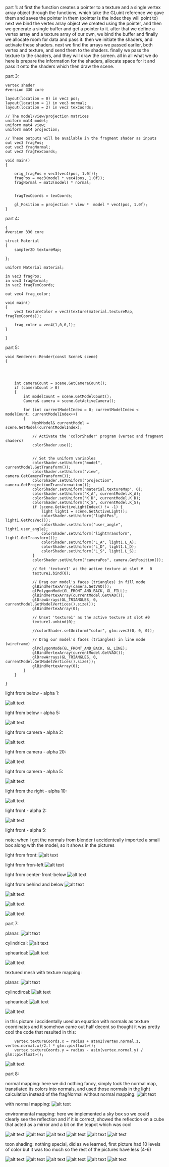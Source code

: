 part 1:
at first the function creates a pointer to a texture and a single vertex array object through the functions, which take the GLuint reference we gave them and saves the pointer in them (pointer is the index they will point to)
next we bind the vertex array object we created using the pointer, and then we generate a single buffer and get a pointer to it.
after that we define a vertex array and a texture array of our own, we bind the buffer and finally we allocate room for data and pass it.
then we initiate the shaders, and activate these shaders.
next we find the arrays we passed earlier, both vertex and texture, and send them to the shaders.
finally we pass the texture to the shaders, and they will draw the screen.
all in all what we do here is prepare the information for the shaders, allocate space for it and pass it onto the shaders which then draw the scene.



part 3:
```
vertex shader
#version 330 core

layout(location = 0) in vec3 pos;
layout(location = 1) in vec3 normal;
layout(location = 2) in vec2 texCoords;

// The model/view/projection matrices
uniform mat4 model;
uniform mat4 view;
uniform mat4 projection;

// These outputs will be available in the fragment shader as inputs
out vec3 fragPos;
out vec3 fragNormal;
out vec2 fragTexCoords;

void main()
{
	
	orig_fragPos = vec3(vec4(pos, 1.0f));
	fragPos = vec3(model * vec4(pos, 1.0f));
	fragNormal = mat3(model) * normal;


	fragTexCoords = texCoords;

	gl_Position = projection * view *  model * vec4(pos, 1.0f);
}

```





part 4:
```
{
#version 330 core

struct Material
{
	sampler2D textureMap;

};

uniform Material material;

in vec3 fragPos;
in vec3 fragNormal;
in vec2 fragTexCoords;

out vec4 frag_color;

void main()
{
	vec3 textureColor = vec3(texture(material.textureMap, fragTexCoords));

	frag_color = vec4(1,0,0,1);
}

}
```
part 5: 
```
void Renderer::Render(const Scene& scene)
{




	int cameraCount = scene.GetCameraCount();
	if (cameraCount > 0)
	{
		int modelCount = scene.GetModelCount();
		Camera& camera = scene.GetActiveCamera();

		for (int currentModelIndex = 0; currentModelIndex < modelCount; currentModelIndex++)
		{
			MeshModel& currentModel = scene.GetModel(currentModelIndex);

			// Activate the 'colorShader' program (vertex and fragment shaders)
			colorShader.use();

		
			// Set the uniform variables
			colorShader.setUniform("model", currentModel.GetTransform());
			colorShader.setUniform("view", camera.GetCameraTransform());
			colorShader.setUniform("projection", camera.GetProjectionTransformation());
			colorShader.setUniform("material.textureMap", 0);
			colorShader.setUniform("K_A", currentModel.K_A);
			colorShader.setUniform("K_D", currentModel.K_D);
			colorShader.setUniform("K_S", currentModel.K_S);
			if (scene.GetActiveLightIndex() != -1) {
				light light1 = scene.GetActiveLight();
				colorShader.setUniform("lightPos", light1.GetPosVec());
				colorShader.setUniform("user_angle", light1.user_angle);
				colorShader.setUniform("lightTransform", light1.GetTransform());
				colorShader.setUniform("L_A", light1.L_A);
				colorShader.setUniform("L_D", light1.L_D);
				colorShader.setUniform("L_S", light1.L_S);
			}
			colorShader.setUniform("cameraPos", camera.GetPosition());
			
			// Set 'texture1' as the active texture at slot #	0
			texture1.bind(0);

			// Drag our model's faces (triangles) in fill mode
			glBindVertexArray(camera.GetVAO());
			glPolygonMode(GL_FRONT_AND_BACK, GL_FILL);
			glBindVertexArray(currentModel.GetVAO());
			glDrawArrays(GL_TRIANGLES, 0, currentModel.GetModelVertices().size());
			glBindVertexArray(0);

			// Unset 'texture1' as the active texture at slot #0
			texture1.unbind(0);

			//colorShader.setUniform("color", glm::vec3(0, 0, 0));

			// Drag our model's faces (triangles) in line mode (wireframe)
			glPolygonMode(GL_FRONT_AND_BACK, GL_LINE);
			glBindVertexArray(currentModel.GetVAO());
			glDrawArrays(GL_TRIANGLES, 0, currentModel.GetModelVertices().size());
			glBindVertexArray(0);
		}
	}

}
```
light from below - alpha 1:

![alt text](https://github.com/HaifaGraphicsCourses/computergraphics2021-eitan-and-hadar/blob/master/Assignment3Report/light%20from%20below%20-%20alpha%201.png)

light from below - alpha 5:

![alt text](https://github.com/HaifaGraphicsCourses/computergraphics2021-eitan-and-hadar/blob/master/Assignment3Report/light%20from%20below%20-%20alpha%205.png)

light from camera - alpha 2:

![alt text](https://github.com/HaifaGraphicsCourses/computergraphics2021-eitan-and-hadar/blob/master/Assignment3Report/light%20from%20camera%20-%20alpha%202.png)

light from camera - alpha 20:

![alt text](https://github.com/HaifaGraphicsCourses/computergraphics2021-eitan-and-hadar/blob/master/Assignment3Report/light%20from%20camera%20-%20alpha%2020.png)

light from camera - alpha 5:

![alt text](https://github.com/HaifaGraphicsCourses/computergraphics2021-eitan-and-hadar/blob/master/Assignment3Report/light%20from%20camera%20-%20alpha%205.png)

light from the right - alpha 10:

![alt text](https://github.com/HaifaGraphicsCourses/computergraphics2021-eitan-and-hadar/blob/master/Assignment3Report/light%20from%20the%20right%20-%20alpha%2010.png)

light front - alpha 2:

![alt text](https://github.com/HaifaGraphicsCourses/computergraphics2021-eitan-and-hadar/blob/master/Assignment3Report/light%20front%20-%20alpha%202.png)

light front - alpha 5:


note: when i got the normals from blender i accidenteally imported a small box along with the model, so it shows in the pictures

light from front:
![alt text](https://github.com/HaifaGraphicsCourses/computergraphics2021-eitan-and-hadar/blob/master/Assignment3Report/1.png)

light from fron-left
![alt text](https://github.com/HaifaGraphicsCourses/computergraphics2021-eitan-and-hadar/blob/master/Assignment3Report/2.png)

light from center-front-below
![alt text](https://github.com/HaifaGraphicsCourses/computergraphics2021-eitan-and-hadar/blob/master/Assignment3Report/3.png)

light from behind and below
![alt text](https://github.com/HaifaGraphicsCourses/computergraphics2021-eitan-and-hadar/blob/master/Assignment3Report/4.png)

![alt text](https://github.com/HaifaGraphicsCourses/computergraphics2021-eitan-and-hadar/blob/master/Assignment3Report/5.png)

![alt text](https://github.com/HaifaGraphicsCourses/computergraphics2021-eitan-and-hadar/blob/master/Assignment3Report/6.png)

![alt text](https://github.com/HaifaGraphicsCourses/computergraphics2021-eitan-and-hadar/blob/master/Assignment3Report/7.png)


part 7:

planar:
![alt text](https://github.com/HaifaGraphicsCourses/computergraphics2021-eitan-and-hadar/blob/master/Assignment3Report/planar_projection.png)

cylindrical:
![alt text](https://github.com/HaifaGraphicsCourses/computergraphics2021-eitan-and-hadar/blob/master/Assignment3Report/cylindrical_projection.png)

sphearical:
![alt text](https://github.com/HaifaGraphicsCourses/computergraphics2021-eitan-and-hadar/blob/master/Assignment3Report/sphearical_1.png)

![alt text](https://github.com/HaifaGraphicsCourses/computergraphics2021-eitan-and-hadar/blob/master/Assignment3Report/spherical_2.png)

textured mesh with texture mapping:

planar:
![alt text](https://github.com/HaifaGraphicsCourses/computergraphics2021-eitan-and-hadar/blob/master/Assignment3Report/goku_planar.png)

cylincdircal:
![alt text](https://github.com/HaifaGraphicsCourses/computergraphics2021-eitan-and-hadar/blob/master/Assignment3Report/goku_cylindrical2.png)

sphearical:
![alt text](https://github.com/HaifaGraphicsCourses/computergraphics2021-eitan-and-hadar/blob/master/Assignment3Report/goku_sphearical.png)

![alt text](https://github.com/HaifaGraphicsCourses/computergraphics2021-eitan-and-hadar/blob/master/Assignment3Report/goku_sphearical3.png)


in this picture i accidentally used an equation with normals as texture coordinates and it somehow came out half decent so thought it was pretty cool
the code that resulted in this:
```
	vertex.textureCoords.x = radius + atan2(vertex.normal.z, vertex.normal.x)/2.f * glm::pi<float>();
	vertex.textureCoords.y = radius - asin(vertex.normal.y) / glm::pi<float>();
```
![alt text](https://github.com/HaifaGraphicsCourses/computergraphics2021-eitan-and-hadar/blob/master/Assignment3Report/goku_cylindrical.png)




part 8:

normal mapping: here we did nothing fancy, simply took the normal map, transtlated its colors into normals, and used those normals in the light calculation instead of the fragNormal
without normal mapping:
![alt text](https://github.com/HaifaGraphicsCourses/computergraphics2021-eitan-and-hadar/blob/master/Assignment3Report/normal_2.png)


with normal mapping:
![alt text](https://github.com/HaifaGraphicsCourses/computergraphics2021-eitan-and-hadar/blob/master/Assignment3Report/normal_1.png)

environmental mapping: here we implemented a sky box so we could clearly see the reflection and if it is correct, showed the reflection on a cube that acted as a mirror and a bit on the teapot which was cool


![alt text](https://github.com/HaifaGraphicsCourses/computergraphics2021-eitan-and-hadar/blob/master/Assignment3Report/env_mapping_1.png)
![alt text](https://github.com/HaifaGraphicsCourses/computergraphics2021-eitan-and-hadar/blob/master/Assignment3Report/env_mapping_2.png)
![alt text](https://github.com/HaifaGraphicsCourses/computergraphics2021-eitan-and-hadar/blob/master/Assignment3Report/env_mapping_3.png)
![alt text](https://github.com/HaifaGraphicsCourses/computergraphics2021-eitan-and-hadar/blob/master/Assignment3Report/env_mapping_4.png)
![alt text](https://github.com/HaifaGraphicsCourses/computergraphics2021-eitan-and-hadar/blob/master/Assignment3Report/env_mapping_5.png)
![alt text](https://github.com/HaifaGraphicsCourses/computergraphics2021-eitan-and-hadar/blob/master/Assignment3Report/env_mapping_6.png)


toon shading: nothing special, did as we learned, first picture had 10 levels of color but it was too much so the rest of the pictures have less (4-6)

![alt text](https://github.com/HaifaGraphicsCourses/computergraphics2021-eitan-and-hadar/blob/master/Assignment3Report/toon_shading_1.png)
![alt text](https://github.com/HaifaGraphicsCourses/computergraphics2021-eitan-and-hadar/blob/master/Assignment3Report/toon_shading_2.png)
![alt text](https://github.com/HaifaGraphicsCourses/computergraphics2021-eitan-and-hadar/blob/master/Assignment3Report/toon_shading_3.png)
![alt text](https://github.com/HaifaGraphicsCourses/computergraphics2021-eitan-and-hadar/blob/master/Assignment3Report/toon_shading_4.png)
![alt text](https://github.com/HaifaGraphicsCourses/computergraphics2021-eitan-and-hadar/blob/master/Assignment3Report/toon_shading_5.png)
![alt text](https://github.com/HaifaGraphicsCourses/computergraphics2021-eitan-and-hadar/blob/master/Assignment3Report/toon_shading_6.png)




